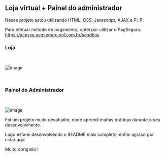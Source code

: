 <h2>Loja virtual + Painel do administrador</h2>

Nesse projeto estou utilizando HTML, CSS, Javascript, AJAX e PHP.

Para efetuar método de pagamento, optei por utilizar o PagSeguro.
https://acesso.pagseguro.uol.com.br/sandbox
<br>

<h3>Loja</h3>

<br>

![image](https://user-images.githubusercontent.com/70349830/118699830-62093b80-b7e8-11eb-97ad-0514830697d3.png)

<br>


<h3>Painel do Administrador</h3>

<br>

![image](https://user-images.githubusercontent.com/70349830/118700116-aeed1200-b7e8-11eb-8ea1-9e7933337bc7.png)


Foi um projeto muito desafiador, onde aprendi muitas práticas durante o seu desenvolvimento.

Logo estarei desenvolvendo o README mais completo, enfim agraço por estar aqui.

Muito obrigado !
